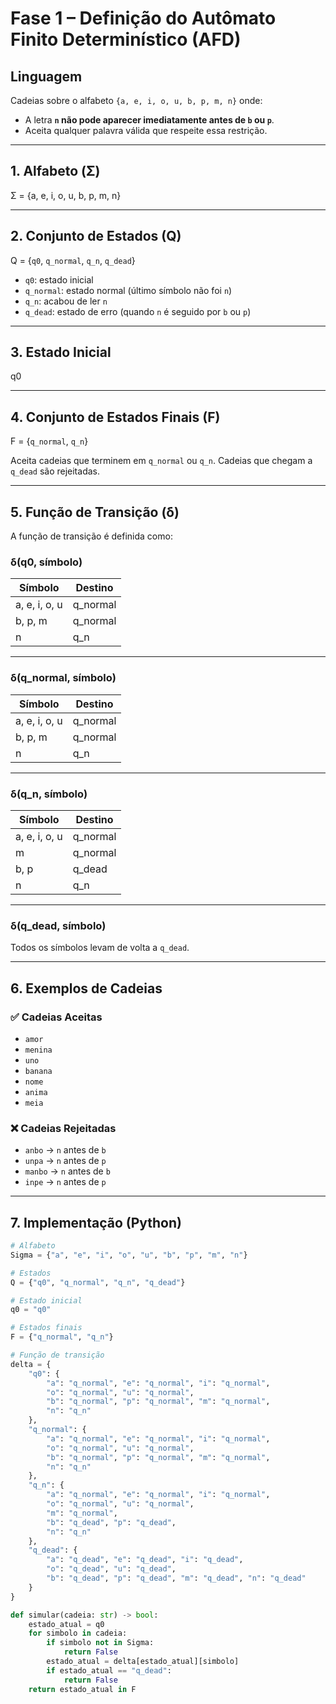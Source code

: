 # Fase 1 – Definição do Autômato Finito Determinístico (AFD)

## Linguagem
Cadeias sobre o alfabeto `{a, e, i, o, u, b, p, m, n}` onde:

- A letra **`n` não pode aparecer imediatamente antes de `b` ou `p`**.
- Aceita qualquer palavra válida que respeite essa restrição.

---

## 1. Alfabeto (Σ)

Σ = {a, e, i, o, u, b, p, m, n}

---

## 2. Conjunto de Estados (Q)

Q = {`q0`, `q_normal`, `q_n`, `q_dead`}

- `q0`: estado inicial
- `q_normal`: estado normal (último símbolo não foi `n`)
- `q_n`: acabou de ler `n`
- `q_dead`: estado de erro (quando `n` é seguido por `b` ou `p`)

---

## 3. Estado Inicial

q0

---

## 4. Conjunto de Estados Finais (F)

F = {`q_normal`, `q_n`}

Aceita cadeias que terminem em `q_normal` ou `q_n`. Cadeias que chegam a `q_dead` são rejeitadas.

---

## 5. Função de Transição (δ)

A função de transição é definida como:

### δ(q0, símbolo)

| Símbolo | Destino     |
|---------|-------------|
| a, e, i, o, u | q_normal |
| b, p, m       | q_normal |
| n             | q_n      |

---

### δ(q_normal, símbolo)

| Símbolo | Destino     |
|---------|-------------|
| a, e, i, o, u | q_normal |
| b, p, m       | q_normal |
| n             | q_n      |

---

### δ(q_n, símbolo)

| Símbolo | Destino     |
|---------|-------------|
| a, e, i, o, u | q_normal |
| m             | q_normal |
| b, p          | q_dead   |
| n             | q_n      |

---

### δ(q_dead, símbolo)

Todos os símbolos levam de volta a `q_dead`.

---

## 6. Exemplos de Cadeias

### ✅ Cadeias Aceitas
- `amor`  
- `menina`  
- `uno`  
- `banana`  
- `nome`  
- `anima`  
- `meia`  

### ❌ Cadeias Rejeitadas
- `anbo`   → `n` antes de `b`  
- `unpa`   → `n` antes de `p`  
- `manbo`  → `n` antes de `b`  
- `inpe`   → `n` antes de `p`  

---

## 7. Implementação (Python)

```python
# Alfabeto
Sigma = {"a", "e", "i", "o", "u", "b", "p", "m", "n"}

# Estados
Q = {"q0", "q_normal", "q_n", "q_dead"}

# Estado inicial
q0 = "q0"

# Estados finais
F = {"q_normal", "q_n"}

# Função de transição
delta = {
    "q0": {
        "a": "q_normal", "e": "q_normal", "i": "q_normal", 
        "o": "q_normal", "u": "q_normal",
        "b": "q_normal", "p": "q_normal", "m": "q_normal",
        "n": "q_n"
    },
    "q_normal": {
        "a": "q_normal", "e": "q_normal", "i": "q_normal", 
        "o": "q_normal", "u": "q_normal",
        "b": "q_normal", "p": "q_normal", "m": "q_normal",
        "n": "q_n"
    },
    "q_n": {
        "a": "q_normal", "e": "q_normal", "i": "q_normal", 
        "o": "q_normal", "u": "q_normal",
        "m": "q_normal",
        "b": "q_dead", "p": "q_dead",
        "n": "q_n"
    },
    "q_dead": {
        "a": "q_dead", "e": "q_dead", "i": "q_dead", 
        "o": "q_dead", "u": "q_dead",
        "b": "q_dead", "p": "q_dead", "m": "q_dead", "n": "q_dead"
    }
}

def simular(cadeia: str) -> bool:
    estado_atual = q0
    for simbolo in cadeia:
        if simbolo not in Sigma:
            return False
        estado_atual = delta[estado_atual][simbolo]
        if estado_atual == "q_dead":
            return False
    return estado_atual in F
